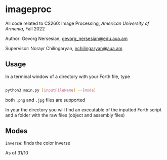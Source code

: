 # imageproc

All code related to CS260: Image Processing, *American University of Armenia*, Fall 2022

Author: Gevorg Nersesian, gevorg_nersesian@edu.aua.am    

Supervisor: Norayr Chilingaryan, nchilingaryan@aua.am


## Usage

In a terminal window of a directory with your Forth file, type
```bash

python3 main.py [inputFileName] --[mode]

```
both ```.png``` and ```.jpg``` files are supported

In your the directory you will find an executable of the inputted Forth script and a folder with the raw files (object and assembly files)


## Modes

```inverse```: finds the color inverse

As of 31/10
